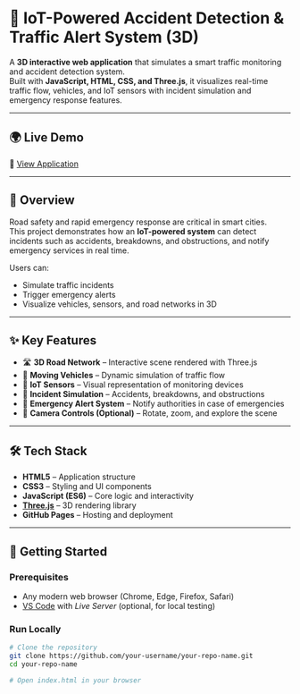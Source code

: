 # 🚦 IoT-Powered Accident Detection & Traffic Alert System (3D)

A **3D interactive web application** that simulates a smart traffic monitoring and accident detection system.  
Built with **JavaScript, HTML, CSS, and Three.js**, it visualizes real-time traffic flow, vehicles, and IoT sensors with incident simulation and emergency response features.  

---

## 🌍 Live Demo
🔗 [View Application](https://your-username.github.io/your-repo-name/)  

---

## 📖 Overview
Road safety and rapid emergency response are critical in smart cities.  
This project demonstrates how an **IoT-powered system** can detect incidents such as accidents, breakdowns, and obstructions, and notify emergency services in real time.  

Users can:
- Simulate traffic incidents
- Trigger emergency alerts
- Visualize vehicles, sensors, and road networks in 3D

---

## ✨ Key Features
- 🛣️ **3D Road Network** – Interactive scene rendered with Three.js  
- 🚗 **Moving Vehicles** – Dynamic simulation of traffic flow  
- 📡 **IoT Sensors** – Visual representation of monitoring devices  
- 🚧 **Incident Simulation** – Accidents, breakdowns, and obstructions  
- 🚨 **Emergency Alert System** – Notify authorities in case of emergencies  
- 🎥 **Camera Controls (Optional)** – Rotate, zoom, and explore the scene  

---

## 🛠️ Tech Stack
- **HTML5** – Application structure  
- **CSS3** – Styling and UI components  
- **JavaScript (ES6)** – Core logic and interactivity  
- **[Three.js](https://threejs.org/)** – 3D rendering library  
- **GitHub Pages** – Hosting and deployment  

---

## 🚀 Getting Started

### Prerequisites
- Any modern web browser (Chrome, Edge, Firefox, Safari)  
- [VS Code](https://code.visualstudio.com/) with *Live Server* (optional, for local testing)  

### Run Locally
```bash
# Clone the repository
git clone https://github.com/your-username/your-repo-name.git
cd your-repo-name

# Open index.html in your browser

